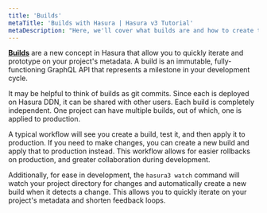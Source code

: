 ```yaml
---
title: 'Builds'
metaTitle: 'Builds with Hasura | Hasura v3 Tutorial'
metaDescription: "Here, we'll cover what builds are and how to create them in Hasura v3."
---
```


[**Builds**](https://hasura.io/docs/3.0/ci-cd/builds/) are a new concept in Hasura that allow you to quickly iterate and
prototype on your project's metadata. A build is an immutable, fully-functioning GraphQL API that represents a milestone
in your development cycle.

It may be helpful to think of builds as git commits. Since each is deployed on Hasura DDN, it can be shared with other
users. Each build is completely independent. One project can have multiple builds, out of which, one is applied to
production.

A typical workflow will see you create a build, test it, and then apply it to production. If you need to make changes,
you can create a new build and apply that to production instead. This workflow allows for easier rollbacks on
production, and greater collaboration during development.

Additionally, for ease in development, the `hasura3 watch` command will watch your project directory for changes and
automatically create a new build when it detects a change. This allows you to quickly iterate on your project's metadata
and shorten feedback loops.
